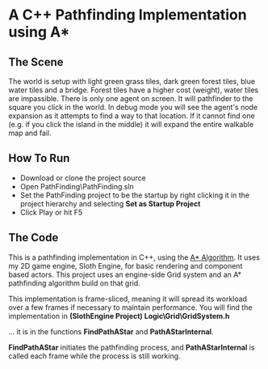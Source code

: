 <h1>A C++ Pathfinding Implementation using A*</h1>
<h2>The Scene</h2>
<p>
        The world is setup with light green grass tiles, dark green forest tiles, blue water tiles and a bridge. Forest tiles have a higher cost (weight), water tiles are impassible. There is only one agent on screen. It will pathfinder to the square you click in the world. In debug mode you will see the agent's node expansion as it attempts to find a way to that location. If it cannot find one (e.g. if you click the island in the middle) it will expand the entire walkable map and fail.
    </p>
    <h2>How To Run</h2>
    <ul>
        <li>Download or clone the project source</li>
        <li>Open PathFinding\PathFinding.sln </li>
        <li>Set the PathFinding project to be the startup by right clicking it in the project hierarchy and selecting <b>Set as Startup Project</b></li>
        <li>Click Play or hit F5</li>
    </ul>
    <h2>The Code</h2>
    <p>
        This is a pathfinding implementation in C++, using the <a href="https://en.wikipedia.org/wiki/A*_search_algorithm">A* Algorithm</a>. It uses my 2D game engine, Sloth Engine, for basic rendering and component based
        actors. This project uses an engine-side Grid system and an A* pathfinding algorithm build on that grid.
    </p>
    <p>
        This implementation is frame-sliced, meaning it will spread its workload over a few frames if necessary to maintain performance. You will find the implementation in <b>(SlothEngine Project) Logic\Grid\GridSystem.h</b>
    </p>
    <p>… it is in the functions <b>FindPathAStar</b> and <b>PathAStarInternal</b>. </p>
    <p><b>FindPathAStar</b> initiates the pathfinding process, and <b>PathAStarInternal</b> is called each frame while the process is still working.</p>

